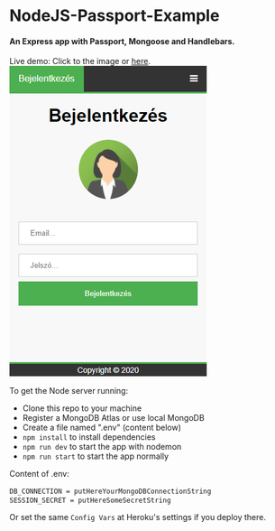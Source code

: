# NodeJS-Passport-Example
#### An Express app with Passport, Mongoose and Handlebars.

Live demo: Click to the image or [here](https://nodejs-passport-example.herokuapp.com).  
[![Screenshot](screenshot.png?raw=true "Passport-Example")](https://nodejs-passport-example.herokuapp.com)

To get the Node server running: 
- Clone this repo to your machine
- Register a MongoDB Atlas or use local MongoDB
- Create a file named ".env" (content below)
- `npm install` to install dependencies
- `npm run dev` to start the app with nodemon
- `npm run start` to start the app normally

Content of .env:
```
DB_CONNECTION = putHereYourMongoDBConnectionString
SESSION_SECRET = putHereSomeSecretString
```
Or set the same `Config Vars` at Heroku's settings if you deploy there.
